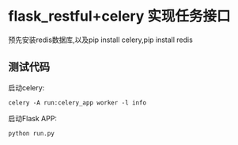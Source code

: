 # flask_restful+celery 实现任务接口
预先安装redis数据库,以及pip install celery,pip install redis
## 测试代码
启动celery:   
```
celery -A run:celery_app worker -l info
```
启动Flask APP:   
```
python run.py
```
